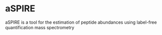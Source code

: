 # aSPIRE
aSPIRE is a tool for the estimation of peptide abundances using label-free quantification mass spectrometry


